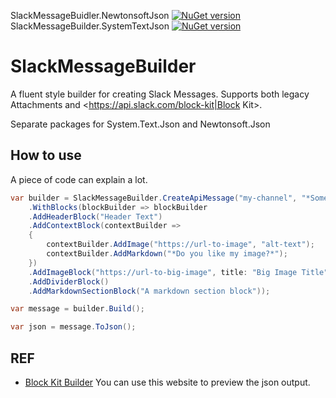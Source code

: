 SlackMessageBuidler.NewtonsoftJson [![NuGet version](https://badge.fury.io/nu/SlackMessageBuidler.NewtonsoftJson.svg)](https://badge.fury.io/nu/SlackMessageBuidler.NewtonsoftJson)
SlackMessageBuilder.SystemTextJson [![NuGet version](https://badge.fury.io/nu/SlackMessageBuilder.SystemTextJson.svg)](https://badge.fury.io/nu/SlackMessageBuilder.SystemTextJson)

# SlackMessageBuilder

A fluent style builder for creating Slack Messages. Supports both legacy Attachments and <https://api.slack.com/block-kit|Block Kit>.

Separate packages for System.Text.Json and Newtonsoft.Json

## How to use

A piece of code can explain a lot.

```csharp
var builder = SlackMessageBuilder.CreateApiMessage("my-channel", "*Some fallback text*", isMarkdown: true)
    .WithBlocks(blockBuilder => blockBuilder
    .AddHeaderBlock("Header Text")
    .AddContextBlock(contextBuilder =>
    {
        contextBuilder.AddImage("https://url-to-image", "alt-text");
        contextBuilder.AddMarkdown("*Do you like my image?*");
    })
    .AddImageBlock("https://url-to-big-image", title: "Big Image Title")
    .AddDividerBlock()
    .AddMarkdownSectionBlock("A markdown section block"));

var message = builder.Build();

var json = message.ToJson();
```

## REF

- [Block Kit Builder](https://app.slack.com/block-kit-builder) You can use this website to preview the json output.
